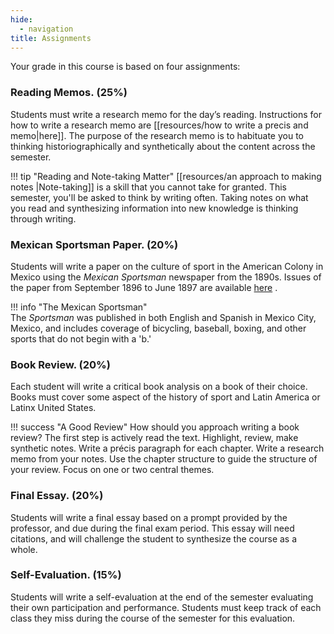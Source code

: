 ```yaml
---
hide:
  - navigation
title: Assignments
---
```


Your grade in this course is based on four assignments:

### Reading Memos. (25%)

Students must write a research memo for the day’s reading. Instructions for how to write a research memo are [[resources/how to write a precis and memo|here]]. The purpose of the research memo is to habituate you to thinking historiographically and synthetically about the content across the semester.

!!! tip "Reading and Note-taking Matter"
    [[resources/an approach to making notes |Note-taking]] is a skill that you cannot take for granted. This semester, you'll be asked to think by writing often. Taking notes on what you read and synthesizing information into new knowledge is thinking through writing.  

### Mexican Sportsman Paper. (20%)

Students will write a paper on the culture of sport in the American Colony in Mexico using the _Mexican Sportsman_ newspaper from the 1890s. Issues of the paper from September 1896 to June 1897 are available [here](https://www.dropbox.com/sh/rjsiwpctza7p94l/AAAF6vR9T3tJ26uadvs3Pxlua?dl=0) . 

!!! info  "The Mexican Sportsman"  
    The *Sportsman* was published in both English and Spanish in Mexico City, Mexico, and includes coverage of bicycling, baseball, boxing, and other sports that do not begin with a 'b.' 

### Book Review. (20%)

Each student will write a critical book analysis on a book of their choice. Books must cover some aspect of the history of sport and Latin America or Latinx United States.

!!! success "A Good Review"
    How should you approach writing a book review? The first step is actively read the text. Highlight, review, make synthetic notes. Write a précis paragraph for each chapter. Write a research memo from your notes. Use the chapter structure to guide the structure of your review. Focus on one or two central themes.

### Final Essay. (20%)

Students will write a final essay based on a prompt provided by the professor, and due during the final exam period. This essay will need citations, and will challenge the student to synthesize the course as a whole.

### Self-Evaluation. (15%)

Students will write a self-evaluation at the end of the semester evaluating their own participation and performance. Students must keep track of each class they miss during the course of the semester for this evaluation.